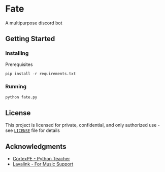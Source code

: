 # Fate
A multipurpose discord bot
## Getting Started
### Installing
Prerequisites
```py
pip install -r requirements.txt
```
### Running
```py
python fate.py
```
## License
This project is licensed for private, confidential, and only authorized use - see [`LICENSE`](https://github.com/FrequencyX4/Fate/blob/master/LICENSE) file for details
## Acknowledgments
- [CortexPE - Python Teacher](https://github.com/CortexPE)
- [Lavalink - For Music Support](https://github.com/Devoxin/Lavalink.py)

